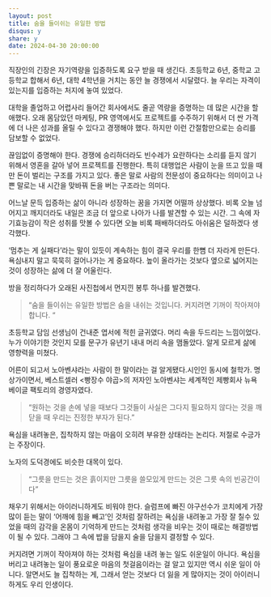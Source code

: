 ```yaml
---
layout: post
title: 숨을 들이쉬는 유일한 방법
disqus: y
share: y
date: 2024-04-30 20:00:00
---
```



직장인의 긴장은 자기역량을 입증하도록 요구 받을 때 생긴다. 초등학교 6년, 중학교 고등학교 합해서 6년, 대학 4학년을 거치는 동안 늘 경쟁에서 시달렸다. 늘 우리는 자격이 있는지를 입증하는 처지에 놓여 있었다. 

대학을 졸업하고 어렵사리 들어간 회사에서도 줄곧 역량을 증명하는 데 많은 시간을 할애했다. 오래 몸담았던 마케팅, PR 영역에서도 프로젝트를 수주하기 위해서 더 싼 가격에 더 나은 성과를 올릴 수 있다고 경쟁해야 했다. 하지만 이런 간절함만으로는 승리를 담보할 수 없었다. 

끊임없이 증명해야 한다. 경쟁에 승리하더라도 빈수레가 요란하다는 소리를 듣지 않기 위해서 영혼을 갈아 넣어 프로젝트를 진행한다. 특히 대행업은 사람이 눈을 뜨고 있을 때만 돈이 벌리는 구조를 가지고 있다. 좋은 말로 사람의 전문성이 중요하다는 의미이고 나쁜 말로는 내 시간을 맞바꿔 돈을 버는 구조라는 의미다. 

어느날 문득 입증하는 삶이 아니라 성장하는 꿈을 가지면 어떨까 상상했다. 비록 오늘 넘어지고 깨지더라도 내일은 조금 더 앞으로 나아가 나를 발견할 수 있는 시간. 그 속에 자기효능감이 작은 성취를 맛볼 수 있다면 오늘 비록 패배하더라도 아쉬움은 덜하겠다 생각했다. 

‘멈추는 게 실패다’라는 말이 있듯이 계속하는 힘이 결국 우리를 한뼘 더 자라게 만든다. 욕심내지 말고 묵묵히 걸어나가는 게 중요하다. 높이 올라가는 것보다 옆으로 넓어지는 것이 성장하는 삶에 더 잘 어울린다.

방을 정리하다가 오래된 사진첩에서 먼지낀 봉투 하나를 발견했다. 

>“숨을 들이쉬는 유일한 방법은 숨을 내쉬는 것입니다. 커지려면 기꺼이 작아져야 합니다. “

초등학교 담임 선생님이 건내준 엽서에 적힌 글귀였다. 머리 속을 두드리는 느낌이었다. 누가 이야기한 것인지 모를 문구가 유년기 내내 머리 속을 맴돌았다. 알게 모르게 삶에 영향력을 미쳤다. 

어른이 되고서 노아벤샤라는 사람이 한 말이라는 걸 알게됐다.시인인 동시에 철학가. 명상가이면서, 베스트셀러 <빵장수 야곱>의 저자인 노아벤샤는 세계적인 제빵회사 뉴욕베이글 팩토리의 경영자였다.

>“원하는 것을 손에 넣을 때보다 그것들이 사실은 그다지 필요하지 않다는 것을 깨닫을 때 우리는 진정한 부자가 된다.”

욕심을 내려놓은, 집착하지 않는 마음이 오히려 부유한 상태라는 논리다. 저절로 수긍가는 주장이다. 

노자의 도덕경에도 비슷한 대목이 있다. 

>“그릇을 만드는 것은 흙이지만 그릇을 쓸모있게 만드는 것은 그릇 속의 빈공간이다” 

채우기 위해서는 아이러니하게도 비워야 한다. 슬럼프에 빠진 야구선수가 코치에게 가장 많이 듣는 말이 ‘어깨에 힘을 빼고’인 것처럼 잘하려는 욕심을 내려놓고 가장 잘 칠수 있었을 때의 감각을 온몸이 기억하게 만드는 것처럼 생각을 비우는 것이 때로는 해결방법이 될 수 있다. 그래야 그 속에 밥을 담을지 술을 담을지 결정할 수 있다. 

커지려면 기꺼이 작아져야 하는 것처럼 욕심을 내려 놓는 일도 쉬운일이 아니다. 욕심을 버리고 내려놓는 일이 풍요로운 마음의 첫걸음이라는 걸 알고 있지만 역시 쉬운 일이 아니다. 알면서도 늘 집착하는 게, 그래서 얻는 것보다 더 잃을 게 많아지는 것이 아이러니하게도 우리 인생이다.